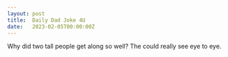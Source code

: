 ```yaml
---
layout: post
title:  Daily Dad Joke 4U
date:   2023-02-05T00:00:00Z
---
```

Why did two tall people get along so well? The could really see eye to eye.
